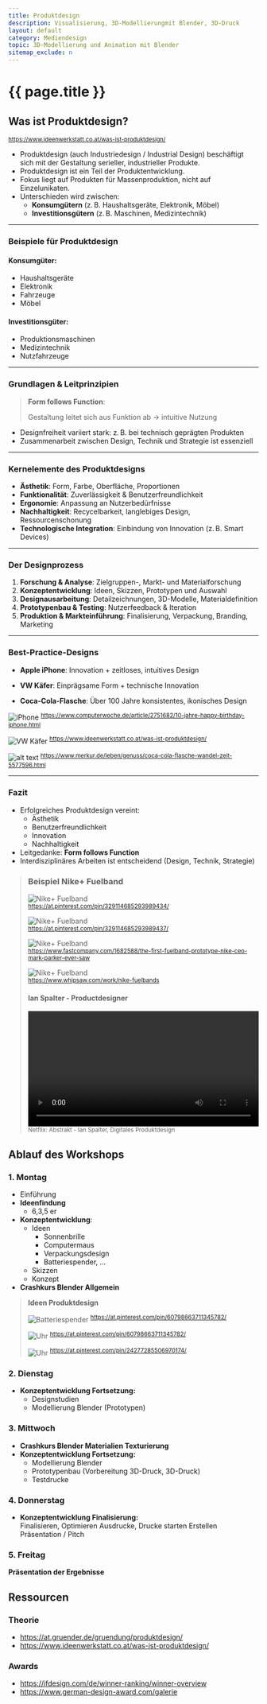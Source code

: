 ```yaml
---
title: Produktdesign
description: Visualisierung, 3D-Modellierungmit Blender, 3D-Druck
layout: default
category: Mediendesign
topic: 3D-Modellierung und Animation mit Blender
sitemap_exclude: n
---
```


# {{ page.title }}

## Was ist Produktdesign?
<sup>https://www.ideenwerkstatt.co.at/was-ist-produktdesign/</sup>

- Produktdesign (auch Industriedesign / Industrial Design) beschäftigt sich mit der Gestaltung serieller, industrieller Produkte.
- Produktdesign ist ein Teil der Produktentwicklung.
- Fokus liegt auf Produkten für Massenproduktion, nicht auf Einzelunikaten.
- Unterschieden wird zwischen:
    - **Konsumgütern** (z. B. Haushaltsgeräte, Elektronik, Möbel)
    - **Investitionsgütern** (z. B. Maschinen, Medizintechnik)

--- 

### Beispiele für Produktdesign

#### Konsumgüter:
- Haushaltsgeräte
- Elektronik
- Fahrzeuge
- Möbel

#### Investitionsgüter:
- Produktionsmaschinen
- Medizintechnik
- Nutzfahrzeuge

--- 

### Grundlagen & Leitprinzipien

> **Form follows Function**:
>
> Gestaltung leitet sich aus Funktion ab → intuitive Nutzung
- Designfreiheit variiert stark: z. B. bei technisch geprägten Produkten
- Zusammenarbeit zwischen Design, Technik und Strategie ist essenziell

--- 
### Kernelemente des Produktdesigns

- **Ästhetik**: Form, Farbe, Oberfläche, Proportionen
- **Funktionalität**: Zuverlässigkeit & Benutzerfreundlichkeit
- **Ergonomie**: Anpassung an Nutzerbedürfnisse
- **Nachhaltigkeit**: Recycelbarkeit, langlebiges Design, Ressourcenschonung
- **Technologische Integration**: Einbindung von Innovation (z. B. Smart Devices)

--- 

### Der Designprozess

1. **Forschung & Analyse**: Zielgruppen-, Markt- und Materialforschung
2. **Konzeptentwicklung**: Ideen, Skizzen, Prototypen und Auswahl
3. **Designausarbeitung**: Detailzeichnungen, 3D-Modelle, Materialdefinition
4. **Prototypenbau & Testing**: Nutzerfeedback & Iteration
5. **Produktion & Markteinführung**: Finalisierung, Verpackung, Branding, Marketing

--- 

### Best-Practice-Designs

- **Apple iPhone**: Innovation + zeitloses, intuitives Design

- **VW Käfer**: Einprägsame Form + technische Innovation
- **Coca-Cola-Flasche**: Über 100 Jahre konsistentes, ikonisches Design


![iPhone](./assets/iphone.png)
<sup>https://www.computerwoche.de/article/2751682/10-jahre-happy-birthday-iphone.html</sup>

![VW Käfer](./assets/VW.png)
<sup>https://www.ideenwerkstatt.co.at/was-ist-produktdesign/</sup>


![alt text](./assets/coke.png)
<sup>https://www.merkur.de/leben/genuss/coca-cola-flasche-wandel-zeit-5577596.html</sup>

---

### Fazit

- Erfolgreiches Produktdesign vereint:
    - Ästhetik
    - Benutzerfreundlichkeit
    - Innovation
    - Nachhaltigkeit
- Leitgedanke: **Form follows Function**
- Interdisziplinäres Arbeiten ist entscheidend (Design, Technik, Strategie)



> ### Beispiel Nike+ Fuelband
>
> ![Nike+ Fuelband](assets/Nikefuel_Scribble.png)<br>
> <sup>https://at.pinterest.com/pin/329114685293989434/</sup>
>
> ![Nike+ Fuelband](assets/Nikefuel_Rendering.png)<br>
> <sup>https://at.pinterest.com/pin/329114685293989437/</sup>
>
> ![Nike+ Fuelband](assets/Nikefuel_Prototype.png)<br>
> <sup>https://www.fastcompany.com/1682588/the-first-fuelband-prototype-nike-ceo-mark-parker-ever-saw</sup>
>
> ![Nike+ Fuelband](assets/Nikefuel_FirstEdition.png)<br>
> <sup>https://www.whipsaw.com/work/nike-fuelbands</sup>
>
> #### Ian Spalter - Productdesigner
>
> <video width="800px" style="max-width:100%;" controls>
>  <source src="./assets/ian_spalter_nikefuelband.mp4" type="video/mp4">
> </video>
> <sup>Netflix: Abstrakt - Ian Spalter, Digitales Produktdesign</sup>

## Ablauf des Workshops




### 1. Montag
- Einführung
- **Ideenfindung**
    - 6,3,5 er
- **Konzeptentwicklung**:
    - Ideen
        - Sonnenbrille
        - Computermaus
        - Verpackungsdesign
        - Batteriespender, ...
    - Skizzen
    - Konzept
- **Crashkurs Blender Allgemein**


> **Ideen Produktdesign**
>
> ![Batteriespender](assets/Batteriespender.png)
> <sup>https://at.pinterest.com/pin/60798663711345782/</sup>
>
> ![Uhr](assets/Uhr.png)
><sup>https://at.pinterest.com/pin/60798663711345782/</sup>
>
> ![Uhr](assets/Sanduhr.png)
><sup>https://at.pinterest.com/pin/24277285506970174/</sup>


### 2. Dienstag
- **Konzeptentwicklung Fortsetzung:**
    - Designstudien
    - Modellierung Blender (Prototypen)


### 3. Mittwoch

- **Crashkurs Blender Materialien Texturierung**
- **Konzeptentwicklung Fortsetzung:**
    - Modellierung Blender
    - Prototypenbau (Vorbereitung 3D-Druck, 3D-Druck)
    - Testdrucke



### 4. Donnerstag
- **Konzeptentwicklung Finalisierung:** <br>
  Finalisieren, Optimieren Ausdrucke, Drucke starten
  Erstellen Präsentation / Pitch

### 5. Freitag
**Präsentation der Ergebnisse**


## Ressourcen
### Theorie
- https://at.gruender.de/gruendung/produktdesign/
- https://www.ideenwerkstatt.co.at/was-ist-produktdesign/

### Awards
- https://ifdesign.com/de/winner-ranking/winner-overview
- https://www.german-design-award.com/galerie
